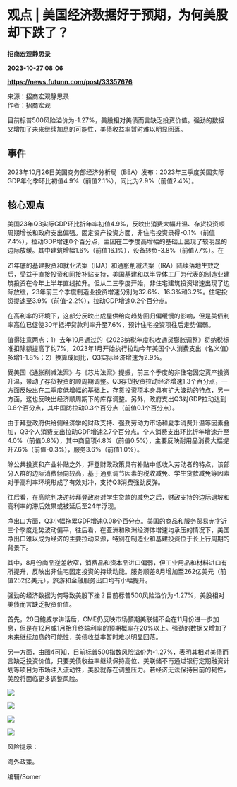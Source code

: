 # 观点 | 美国经济数据好于预期，为何美股却下跌了？
**招商宏观静思录**

**2023-10-27 08:06**

**https://news.futunn.com/post/33357676**

来源：招商宏观静思录  
作者：招商宏观

目前标普500风险溢价为-1.27%，美股相对美债而言缺乏投资价值。强劲的数据又增加了未来继续加息的可能性，美债收益率暂时难以明显回落。

事件
--

2023年10月26日美国商务部经济分析局（BEA）发布：2023年三季度美国实际GDP年化季环比初值4.9%（前值2.1%），同比为2.9%（前值2.4%）。

核心观点
----

美国23年Q3实际GDP环比折年率初值4.9%，反映出消费大幅升温、存货投资顺周期增长和政府支出偏强。固定资产投资方面，非住宅投资录得-0.1%（前值7.4%），拉动GDP增速0个百分点，主因在二季度高增幅的基础上出现了较明显的边际放缓。其中建筑增幅1.6%（前值16.1%），设备转负-3.8%（前值7.7%）。在

21年底的基建投资和就业法案（IIJA）和通胀削减法案（IRA）陆续落地生效之后，受益于直接投资和间接补贴支持，美国基建和以半导体工厂为代表的制造业建筑投资在今年上半年直线拉升。但从二三季度开始，非住宅建筑投资增速出现了边际放缓，23年前三个季度制造业投资增速分别为32.6%、16.3%和3.2%。住宅投资提速至3.9%（前值-2.2%），拉动GDP增速0.2个百分点。

在高利率的环境下，这部分反映出成屋供给向趋势回归偏缓慢的影响，但是美债利率高位已促使30年抵押贷款利率升至7.6%，预计住宅投资项往后走势偏弱。

值得注意两点：1）去年10月通过的《2023纳税年度税收通货膨胀调整》将纳税标准扣除额提高了约7%，2023年1月开始执行拉动今年美国个人消费支出（名义值）多增1-1.8%；2）换算成同比，Q3实际经济增速为2.9%。

受美国《通胀削减法案》与《芯片法案》提振，前三个季度的非住宅固定资产投资升温，带动了存货投资的顺周期调整。Q3存货投资拉动经济增速1.3个百分点，一方面反映出在二季度低增幅的基础上，存货投资项本身具有扩大波动的特点，另一方面，这也反映出经济顺周期下的库存调整。另外，政府支出Q3对GDP拉动达到0.8个百分点，其中国防拉动0.3个百分点（前值0.1个百分点）。

由于拜登政府供给侧经济学的财政支持、强劲劳动力市场和夏季消费升温等因素叠加，Q3个人消费支出拉动GDP增速2.7个百分点。个人消费支出环比折年增速升至4.0%（前值0.8%），其中商品项4.8%（前值0.5%），主要反映耐用品消费大幅提升7.6%（前值-0.3%），服务3.6%（前值1.0%）。

除公共投资和产业补贴之外，拜登财政政策具有补贴中低收入劳动者的特点，该部分人群的边际消费倾向较高，基于通胀调节因素的税收减免、学生贷款减免等因素对于高利率环境形成了有效对冲，支持Q3消费强劲反弹。

往后看，在高院判决逆转拜登政府对学生贷款的减免之后，财政支持的边际退坡和高利率的滞后效果或被延后至24年浮现。

净出口方面，Q3小幅拖累GDP增速0.08个百分点。美国的商品和服务贸易赤字近三个季度走势波动偏平，往后看，在亚洲和欧洲经济体增速均承压的情况下，美国净出口难以成为经济的主要拉动来源，特别在制造业和基建投资位于长上行周期的背景下。

其中，8月份商品逆差收窄，消费品和资本品进口偏弱，但工业用品和材料进口有所提升，反映出非住宅固定投资的持续动能。服务顺差8月增加至262亿美元（前值252亿美元），旅游和金融服务出口均有小幅提升。

强劲的经济数据为何导致美股下挫？目前标普500风险溢价为-1.27%，美股相对美债而言缺乏投资价值。

首先，20日鲍威尔讲话后，CME仍反映市场预期美联储不会在11月份进一步加息，但是在12月或1月抬升终端利率的预期概率在20%以上。强劲的数据又增加了未来继续加息的可能性，美债收益率暂时难以明显回落。

另一方面，由图4可知，目前标普500指数风险溢价为-1.27%，表明其相对美债而言缺乏投资价值，只要美债收益率继续保持高位、美联储不再通过银行定期融资计划等项目为市场注入流动性，美股就存在调整压力。若经济无法保持目前的韧性，美股将面临更多调整风险。

![](https://postimg.futunn.com/16983644511565869522416.png)

![](https://postimg.futunn.com/16983644510869852168728.png)

![](https://postimg.futunn.com/16983644510672840847183.png)

![](https://postimg.futunn.com/1698364451169497351620.png)

风险提示：

海外政策。

编辑/Somer